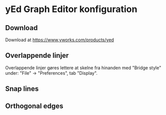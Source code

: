 # yEd Graph Editor konfiguration

## Download

Download at https://www.yworks.com/products/yed

## Overlappende linjer

Overlappende linjer gøres lettere at skelne fra hinanden med "Bridge style" under:
"File" -> "Preferences", tab "Display".

## Snap lines

## Orthogonal edges
